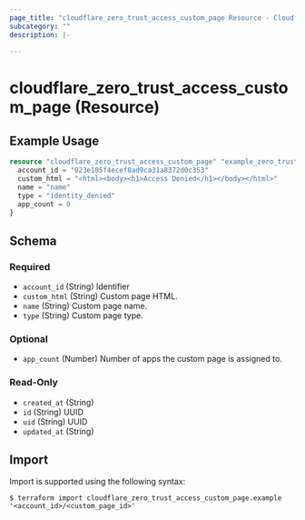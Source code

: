 ```yaml
---
page_title: "cloudflare_zero_trust_access_custom_page Resource - Cloudflare"
subcategory: ""
description: |-
  
---
```


# cloudflare_zero_trust_access_custom_page (Resource)



## Example Usage

```terraform
resource "cloudflare_zero_trust_access_custom_page" "example_zero_trust_access_custom_page" {
  account_id = "023e105f4ecef8ad9ca31a8372d0c353"
  custom_html = "<html><body><h1>Access Denied</h1></body></html>"
  name = "name"
  type = "identity_denied"
  app_count = 0
}
```

<!-- schema generated by tfplugindocs -->
## Schema

### Required

- `account_id` (String) Identifier
- `custom_html` (String) Custom page HTML.
- `name` (String) Custom page name.
- `type` (String) Custom page type.

### Optional

- `app_count` (Number) Number of apps the custom page is assigned to.

### Read-Only

- `created_at` (String)
- `id` (String) UUID
- `uid` (String) UUID
- `updated_at` (String)

## Import

Import is supported using the following syntax:

```shell
$ terraform import cloudflare_zero_trust_access_custom_page.example '<account_id>/<custom_page_id>'
```
